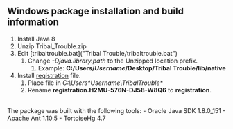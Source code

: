 ## Windows package installation and build information
1. Install Java 8
1. Unzip Tribal_Trouble.zip
1. Edit [tribaltrouble.bat]("Tribal Trouble/tribaltrouble.bat")
   1. Change *-Djava.library.path* to the Unzipped location prefix.
      1. Example: **C:/Users/*Username*/Desktop/Tribal Trouble/lib/native**
1. Install [registration](../registration-files/registration.H2MU-576N-DJ58-W8Q6) file.
   1. Place file in **C:\Users\*Username*\TribalTrouble\**
   1. Rename **registration.H2MU-576N-DJ58-W8Q6** to **registration**.
<br />
The package was built with the following tools:
- Oracle Java SDK 1.8.0_151
- Apache Ant 1.10.5
- TortoiseHg 4.7
